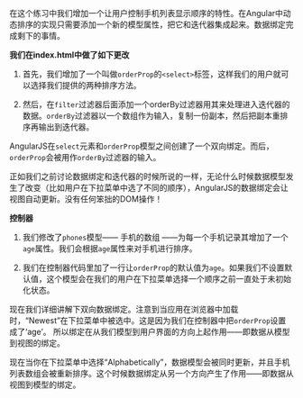 在这个练习中我们增加一个让用户控制手机列表显示顺序的特性。在Angular中动态排序的实现只需要添加一个新的模型属性，把它和迭代器集成起来。数据绑定完成剩下的事情。

**我们在index.html中做了如下更改**

1. 首先，我们增加了一个叫做```orderProp```的```<select>```标签，这样我们的用户就可以选择我们提供的两种排序方法。

2. 然后，在```filter```过滤器后面添加一个orderBy过滤器用其来处理进入迭代器的数据。```orderBy```过滤器以一个数组作为输入，复制一份副本，然后把副本重排序再输出到迭代器。

AngularJS在```select```元素和```orderProp```模型之间创建了一个双向绑定。而后，```orderProp```会被用作```orderBy```过滤器的输入。

正如我们之前讨论数据绑定和迭代器的时候所说的一样，无论什么时候数据模型发生了改变（比如用户在下拉菜单中选了不同的顺序），AngularJS的数据绑定会让视图自动更新。没有任何笨拙的DOM操作！

**控制器**

1. 我们修改了```phones```模型—— 手机的数组 ——为每一个手机记录其增加了一个```age```属性。我们会根据```age```属性来对手机进行排序。

2. 我们在控制器代码里加了一行让```orderProp```的默认值为```age```。如果我们不设置默认值，这个模型会在我们的用户在下拉菜单选择一个顺序之前一直处于未初始化状态。

现在我们详细讲解下双向数据绑定。注意到当应用在浏览器中加载时，“Newest”在下拉菜单中被选中。这是因为我们在控制器中把```orderProp```设置成了‘age’。
所以绑定在从我们模型到用户界面的方向上起作用——即数据从模型到视图的绑定。

现在当你在下拉菜单中选择“Alphabetically”，数据模型会被同时更新，并且手机列表数组会被重新排序。这个时候数据绑定从另一个方向产生了作用——即数据从视图到模型的绑定。